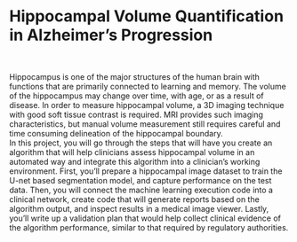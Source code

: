 # Hippocampal Volume Quantification in Alzheimer’s Progression
</br>

Hippocampus is one of the major structures of the human brain
with functions that are primarily connected to learning and memory.
The volume of the hippocampus may change over time, with age,
or as a result of disease. In order to measure hippocampal volume,
a 3D imaging technique with good soft tissue contrast is required.
MRI provides such imaging characteristics, but manual volume
measurement still requires careful and time consuming delineation
of the hippocampal boundary. <br/>
In this project, you will go through
the steps that will have you create an algorithm that will help
clinicians assess hippocampal volume in an automated way and
integrate this algorithm into a clinician’s working environment. First,
you’ll prepare a hippocampal image dataset to train the U-net based
segmentation model, and capture performance on the test data.
Then, you will connect the machine learning execution code into a
clinical network, create code that will generate reports based on
the algorithm output, and inspect results in a medical image viewer.
Lastly, you’ll write up a validation plan that would help collect clinical
evidence of the algorithm performance, similar to that required by
regulatory authorities.

